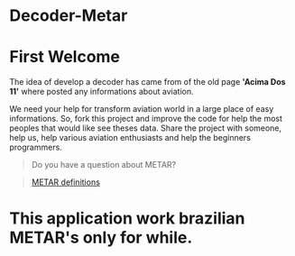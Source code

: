 # Decoder-Metar

# First Welcome
The idea of develop a decoder has came from of the old page **'Acima Dos 11'** where posted any informations about aviation.

We need your help for transform aviation world in a large place of easy informations. So, fork this project and improve the code for help the most peoples that would like see theses data. Share the project with someone, help us, help various aviation enthusiasts and help the beginners programmers.

>Do you have a question about METAR?

>[METAR definitions](https://en.wikipedia.org/wiki/METAR)

# This application work brazilian METAR's only for while.

